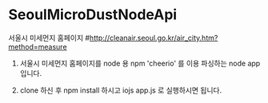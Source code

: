 # SeoulMicroDustNodeApi
서울시 미세먼지 홈페이지
#http://cleanair.seoul.go.kr/air_city.htm?method=measure

1. 서울시 미세먼지 홈페이지를 node 용 npm 'cheerio' 를 이용 파싱하는 node app 입니다.

2. clone 하신 후 npm install 하시고 iojs app.js 로 실행하시면 됩니다.
